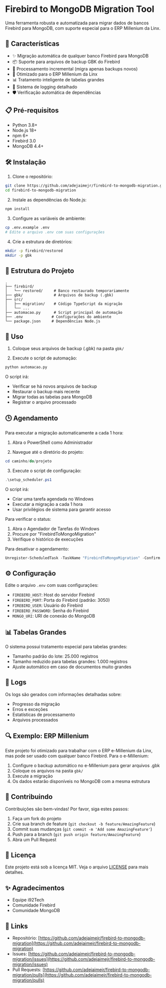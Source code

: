 # Firebird to MongoDB Migration Tool

Uma ferramenta robusta e automatizada para migrar dados de bancos Firebird para MongoDB, com suporte especial para o ERP Millenium da Linx.

## 🚀 Características

- ✨ Migração automática de qualquer banco Firebird para MongoDB
- 📦 Suporte para arquivos de backup GBK do Firebird
- 🔄 Processamento incremental (migra apenas backups novos)
- 🎯 Otimizado para o ERP Millenium da Linx
- 📊 Tratamento inteligente de tabelas grandes
- 📝 Sistema de logging detalhado
- 🛡️ Verificação automática de dependências

## 📋 Pré-requisitos

- Python 3.8+
- Node.js 18+
- npm 6+
- Firebird 3.0
- MongoDB 4.4+

## 🛠️ Instalação

1. Clone o repositório:
```bash
git clone https://github.com/adejaimejr/firebird-to-mongodb-migration.git
cd firebird-to-mongodb-migration
```

2. Instale as dependências do Node.js:
```bash
npm install
```

3. Configure as variáveis de ambiente:
```bash
cp .env.example .env
# Edite o arquivo .env com suas configurações
```

4. Crie a estrutura de diretórios:
```bash
mkdir -p firebird/restored
mkdir -p gbk
```

## 📁 Estrutura do Projeto

```
.
├── firebird/
│   └── restored/     # Banco restaurado temporariamente
├── gbk/              # Arquivos de backup (.gbk)
├── src/
│   ├── migration/    # Código TypeScript da migração
│   └── ...
├── automacao.py      # Script principal de automação
├── .env             # Configurações do ambiente
└── package.json     # Dependências Node.js
```

## 🚦 Uso

1. Coloque seus arquivos de backup (.gbk) na pasta `gbk/`

2. Execute o script de automação:
```bash
python automacao.py
```

O script irá:
- Verificar se há novos arquivos de backup
- Restaurar o backup mais recente
- Migrar todas as tabelas para MongoDB
- Registrar o arquivo processado

## 🕒 Agendamento

Para executar a migração automaticamente a cada 1 hora:

1. Abra o PowerShell como Administrador

2. Navegue até o diretório do projeto:
```powershell
cd caminho/do/projeto
```

3. Execute o script de configuração:
```powershell
.\setup_scheduler.ps1
```

O script irá:
- Criar uma tarefa agendada no Windows
- Executar a migração a cada 1 hora
- Usar privilégios de sistema para garantir acesso

Para verificar o status:
1. Abra o Agendador de Tarefas do Windows
2. Procure por "FirebirdToMongoMigration"
3. Verifique o histórico de execuções

Para desativar o agendamento:
```powershell
Unregister-ScheduledTask -TaskName "FirebirdToMongoMigration" -Confirm:$false
```

## ⚙️ Configuração

Edite o arquivo `.env` com suas configurações:

- `FIREBIRD_HOST`: Host do servidor Firebird
- `FIREBIRD_PORT`: Porta do Firebird (padrão: 3050)
- `FIREBIRD_USER`: Usuário do Firebird
- `FIREBIRD_PASSWORD`: Senha do Firebird
- `MONGO_URI`: URI de conexão do MongoDB

## 📊 Tabelas Grandes

O sistema possui tratamento especial para tabelas grandes:
- Tamanho padrão do lote: 25.000 registros
- Tamanho reduzido para tabelas grandes: 1.000 registros
- Ajuste automático em caso de documentos muito grandes

## 📝 Logs

Os logs são gerados com informações detalhadas sobre:
- Progresso da migração
- Erros e exceções
- Estatísticas de processamento
- Arquivos processados

## 🔍 Exemplo: ERP Millenium

Este projeto foi otimizado para trabalhar com o ERP e-Millenium da Linx, mas pode ser usado com qualquer banco Firebird. Para o e-Millenium:

1. Configure o backup automático no e-Millenium para gerar arquivos .gbk
2. Coloque os arquivos na pasta `gbk/`
3. Execute a migração
4. Os dados estarão disponíveis no MongoDB com a mesma estrutura

## 🤝 Contribuindo

Contribuições são bem-vindas! Por favor, siga estes passos:

1. Faça um fork do projeto
2. Crie sua branch de feature (`git checkout -b feature/AmazingFeature`)
3. Commit suas mudanças (`git commit -m 'Add some AmazingFeature'`)
4. Push para a branch (`git push origin feature/AmazingFeature`)
5. Abra um Pull Request

## 📄 Licença

Este projeto está sob a licença MIT. Veja o arquivo [LICENSE](LICENSE) para mais detalhes.

## ✨ Agradecimentos

- Equipe i92Tech
- Comunidade Firebird
- Comunidade MongoDB

## 🔗 Links

- Repositório: [https://github.com/adejaimejr/firebird-to-mongodb-migration](https://github.com/adejaimejr/firebird-to-mongodb-migration)
- Issues: [https://github.com/adejaimejr/firebird-to-mongodb-migration/issues](https://github.com/adejaimejr/firebird-to-mongodb-migration/issues)
- Pull Requests: [https://github.com/adejaimejr/firebird-to-mongodb-migration/pulls](https://github.com/adejaimejr/firebird-to-mongodb-migration/pulls)
